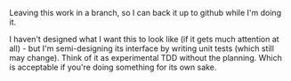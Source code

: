 Leaving this work in a branch, so I can back it up to github while I'm doing it. 

I haven't designed what I want this to look like (if it gets much attention at all) - but I'm semi-designing its interface by writing unit tests (which still may change). Think of it as experimental TDD without the planning. Which is acceptable if you're doing something for its own sake.
